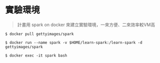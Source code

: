 # 實驗環境

> 計畫用 spark on docker 來建立實驗環境，一來方便、二來效率較VM高

```shell
$ docker pull gettyimages/spark
```

```shell
$ docker run --name spark -v $HOME/learn-spark:/learn-spark -d gettyimages/spark
```

```shell
$ docker exec -it spark bash
```
